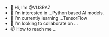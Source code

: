 - 👋 Hi, I’m @VU3RAZ
- 👀 I’m interested in ...Python based AI models.
- 🌱 I’m currently learning ...TensorFlow
- 💞️ I’m looking to collaborate on ...
- 📫 How to reach me ...

<!---
VU3RAZ/VU3RAZ is a ✨ special ✨ repository because its `README.md` (this file) appears on your GitHub profile.
You can click the Preview link to take a look at your changes.
--->
